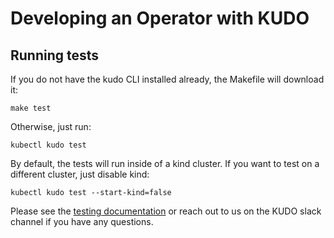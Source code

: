 # Developing an Operator with KUDO

## Running tests

If you do not have the kudo CLI installed already, the Makefile will download it:

```
make test
```

Otherwise, just run:

```
kubectl kudo test
```

By default, the tests will run inside of a kind cluster. If you want to test on a different cluster, just disable kind:

```
kubectl kudo test --start-kind=false
```

Please see the [testing documentation](https://kudo.dev/docs/testing/) or reach out to us on the KUDO slack channel if you have any questions.
